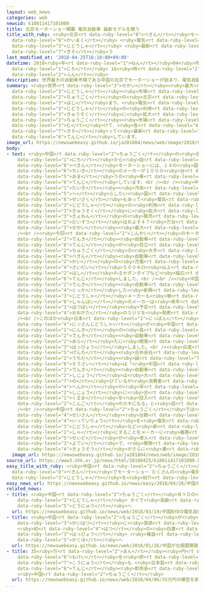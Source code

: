 ```yaml
---
layout: web_news
categories: web
newsid: k10011417101000
title: 北京モーターショー開幕 電気自動車 最新モデルを競う
title_with_ruby: <ruby>北京<rt data-ruby-level="8">ぺきん</rt></ruby>モーターショー<ruby>開幕<rt
  data-ruby-level="6">かいまく</rt></ruby> <ruby>電気<rt data-ruby-level="2">でんき</rt></ruby><ruby>自動車<rt
  data-ruby-level="3">じどうしゃ</rt></ruby> <ruby>最新<rt data-ruby-level="4">さいしん</rt></ruby>モデルを<ruby>競<rt
  data-ruby-level="7">きそ</rt></ruby>う
last_modified_at: '2018-04-25T16:10:00+09:00'
datetime: 2018<ruby>年<rt data-ruby-level="1">ねん</rt></ruby>04<ruby>月<rt data-ruby-level="1">がつ</rt></ruby>25<ruby>日<rt
  data-ruby-level="1">にち</rt></ruby> 16<ruby>時<rt data-ruby-level="2">じ</rt></ruby>10<ruby>分<rt
  data-ruby-level="2">ふん</rt></ruby>
description: 世界最大の自動車市場である中国の北京でモーターショーが始まり、電気自動車の利用が急速に拡大する中国市場に向けて、各メーカーが競って最新モデルを展示しています。
summary: <ruby>世界<rt data-ruby-level="3">せかい</rt></ruby><ruby>最大<rt data-ruby-level="4">さいだい</rt></ruby>の<ruby>自動車<rt
  data-ruby-level="3">じどうしゃ</rt></ruby><ruby>市場<rt data-ruby-level="2">しじょう</rt></ruby>である<ruby>中国<rt
  data-ruby-level="2">ちゅうごく</rt></ruby>の<ruby>北京<rt data-ruby-level="8">ぺきん</rt></ruby>でモーターショーが<ruby>始<rt
  data-ruby-level="3">はじ</rt></ruby>まり、<ruby>電気<rt data-ruby-level="2">でんき</rt></ruby><ruby>自動車<rt
  data-ruby-level="3">じどうしゃ</rt></ruby>の<ruby>利用<rt data-ruby-level="4">りよう</rt></ruby>が<ruby>急速<rt
  data-ruby-level="3">きゅうそく</rt></ruby>に<ruby>拡大<rt data-ruby-level="6">かくだい</rt></ruby>する<ruby>中国<rt
  data-ruby-level="2">ちゅうごく</rt></ruby><ruby>市場<rt data-ruby-level="2">しじょう</rt></ruby>に<ruby>向<rt
  data-ruby-level="3">む</rt></ruby>けて、<ruby>各<rt data-ruby-level="4">かく</rt></ruby>メーカーが<ruby>競<rt
  data-ruby-level="7">きそ</rt></ruby>って<ruby>最新<rt data-ruby-level="4">さいしん</rt></ruby>モデルを<ruby>展示<rt
  data-ruby-level="6">てんじ</rt></ruby>しています。
image_url: https://newswebeasy.github.io/ja201804/news/web/image/2018/04/25/K10011417101_1804251627_1804251632_01_02.jpg
body:
- text: <ruby>中国<rt data-ruby-level="2">ちゅうごく</rt></ruby>の<ruby>北京<rt data-ruby-level="8">ぺきん</rt></ruby>で２５<ruby>日<rt
    data-ruby-level="1">にち</rt></ruby>から<ruby>始<rt data-ruby-level="3">はじ</rt></ruby>まった<ruby>北京<rt
    data-ruby-level="8">ぺきん</rt></ruby>モーターショーには、１４の<ruby>国<rt data-ruby-level="2">くに</rt></ruby>と<ruby>地域<rt
    data-ruby-level="6">ちいき</rt></ruby>のメーカーが１０００<ruby>台<rt data-ruby-level="2">だい</rt></ruby><ruby>余<rt
    data-ruby-level="5">あま</rt></ruby>りの<ruby>車<rt data-ruby-level="1">くるま</rt></ruby>を<ruby>展示<rt
    data-ruby-level="6">てんじ</rt></ruby>しています。<br /><br /><ruby>中国<rt data-ruby-level="2">ちゅうごく</rt></ruby>では、<ruby>大気<rt
    data-ruby-level="1">たいき</rt></ruby><ruby>汚染<rt data-ruby-level="7">おせん</rt></ruby>を<ruby>減<rt
    data-ruby-level="5">へ</rt></ruby>らしたい<ruby>国<rt data-ruby-level="2">くに</rt></ruby>の<ruby>政策<rt
    data-ruby-level="6">せいさく</rt></ruby>もあって<ruby>電気<rt data-ruby-level="2">でんき</rt></ruby><ruby>自動車<rt
    data-ruby-level="3">じどうしゃ</rt></ruby>の<ruby>利用<rt data-ruby-level="4">りよう</rt></ruby>が<ruby>急速<rt
    data-ruby-level="3">きゅうそく</rt></ruby>に<ruby>拡大<rt data-ruby-level="6">かくだい</rt></ruby>し、<ruby>去年<rt
    data-ruby-level="3">きょねん</rt></ruby>の<ruby>販売<rt data-ruby-level="7">はんばい</rt></ruby><ruby>台数<rt
    data-ruby-level="2">だいすう</rt></ruby>はおよそ４７<ruby>万台<rt data-ruby-level="2">まんだい</rt></ruby>と<ruby>世界<rt
    data-ruby-level="3">せかい</rt></ruby><ruby>最大<rt data-ruby-level="4">さいだい</rt></ruby>になっています。<br
    /><br /><ruby>今回<rt data-ruby-level="2">こんかい</rt></ruby>のモーターショーでも<ruby>電気<rt
    data-ruby-level="2">でんき</rt></ruby><ruby>自動車<rt data-ruby-level="3">じどうしゃ</rt></ruby>の<ruby>展示<rt
    data-ruby-level="6">てんじ</rt></ruby>が<ruby>目立<rt data-ruby-level="1">めだ</rt></ruby>ち、<ruby>中国<rt
    data-ruby-level="2">ちゅうごく</rt></ruby>の<ruby>大手<rt data-ruby-level="1">おおて</rt></ruby>、<ruby>北京<rt
    data-ruby-level="8">ぺきん</rt></ruby><ruby>自動車<rt data-ruby-level="3">じどうしゃ</rt></ruby>グループは１<ruby>回<rt
    data-ruby-level="2">かい</rt></ruby>の<ruby>充電<rt data-ruby-level="7">じゅうでん</rt></ruby>で<ruby>最大<rt
    data-ruby-level="4">さいだい</rt></ruby>５００キロ<ruby>以上<rt data-ruby-level="4">いじょう</rt></ruby><ruby>走<rt
    data-ruby-level="2">はし</rt></ruby>れるセダンタイプなど<ruby>幅広<rt data-ruby-level="7">はばひろ</rt></ruby>いモデルを<ruby>展示<rt
    data-ruby-level="6">てんじ</rt></ruby>しました。<br /><br /><ruby>中国<rt data-ruby-level="2">ちゅうごく</rt></ruby>では<ruby>電気<rt
    data-ruby-level="2">でんき</rt></ruby><ruby>自動車<rt data-ruby-level="3">じどうしゃ</rt></ruby>に<ruby>特化<rt
    data-ruby-level="4">とっか</rt></ruby>した<ruby>新興<rt data-ruby-level="5">しんこう</rt></ruby>の<ruby>自動車<rt
    data-ruby-level="3">じどうしゃ</rt></ruby>メーカーも<ruby>増<rt data-ruby-level="5">ふ</rt></ruby>えていて、<ruby>上海<rt
    data-ruby-level="8">しゃんはい</rt></ruby>のメーカーは<ruby>来年<rt data-ruby-level="2">らいねん</rt></ruby><ruby>発売<rt
    data-ruby-level="3">はつばい</rt></ruby><ruby>予定<rt data-ruby-level="3">よてい</rt></ruby>の<ruby>大型<rt
    data-ruby-level="4">おおがた</rt></ruby>のＳＵＶを<ruby>発表<rt data-ruby-level="3">はっぴょう</rt></ruby>しました。<br
    /><br />このほか<ruby>日本<rt data-ruby-level="1">にっぽん</rt></ruby>からは、<ruby>日産自動車<rt
    data-ruby-level="4">にっさんじどうしゃ</rt></ruby>が<ruby>中国<rt data-ruby-level="2">ちゅうごく</rt></ruby>で<ruby>人気<rt
    data-ruby-level="1">にんき</rt></ruby>の<ruby>高<rt data-ruby-level="2">たか</rt></ruby>いセダンタイプの<ruby>電気<rt
    data-ruby-level="2">でんき</rt></ruby><ruby>自動車<rt data-ruby-level="3">じどうしゃ</rt></ruby>を<ruby>新<rt
    data-ruby-level="2">あら</rt></ruby>たに<ruby>開発<rt data-ruby-level="3">かいはつ</rt></ruby>し、<ruby>発表<rt
    data-ruby-level="3">はっぴょう</rt></ruby>しました。<br /><ruby>日産<rt data-ruby-level="4">にっさん</rt></ruby>の<ruby>現地<rt
    data-ruby-level="5">げんち</rt></ruby><ruby>合弁会社<rt data-ruby-level="5">ごうべんがいしゃ</rt></ruby>の<ruby>内田<rt
    data-ruby-level="2">うちだ</rt></ruby><ruby>誠<rt data-ruby-level="7">まこと</rt></ruby><ruby>総裁<rt
    data-ruby-level="6">そうさい</rt></ruby>は「<ruby>中国<rt data-ruby-level="2">ちゅうごく</rt></ruby>の<ruby>電気<rt
    data-ruby-level="2">でんき</rt></ruby><ruby>自動車<rt data-ruby-level="3">じどうしゃ</rt></ruby>の<ruby>市場<rt
    data-ruby-level="2">しじょう</rt></ruby>は<ruby>大<rt data-ruby-level="1">おお</rt></ruby>きく<ruby>伸<rt
    data-ruby-level="7">の</rt></ruby>びているが<ruby>消費者<rt data-ruby-level="4">しょうひしゃ</rt></ruby>のニーズの<ruby>変化<rt
    data-ruby-level="4">へんか</rt></ruby>が<ruby>早<rt data-ruby-level="1">はや</rt></ruby>い。いかに<ruby>市場<rt
    data-ruby-level="2">しじょう</rt></ruby>に<ruby>合<rt data-ruby-level="2">あ</rt></ruby>わせた<ruby>車<rt
    data-ruby-level="1">くるま</rt></ruby>を<ruby>投入<rt data-ruby-level="3">とうにゅう</rt></ruby>できるかが<ruby>今後<rt
    data-ruby-level="2">こんご</rt></ruby>のカギになる」と<ruby>話<rt data-ruby-level="2">はな</rt></ruby>していました。<br
    /><br /><ruby>中国<rt data-ruby-level="2">ちゅうごく</rt></ruby>では<ruby>来年<rt data-ruby-level="2">らいねん</rt></ruby>から、<ruby>生産<rt
    data-ruby-level="4">せいさん</rt></ruby><ruby>台数<rt data-ruby-level="2">だいすう</rt></ruby>の<ruby>一定量<rt
    data-ruby-level="4">いっていりょう</rt></ruby>を<ruby>電気<rt data-ruby-level="2">でんき</rt></ruby><ruby>自動車<rt
    data-ruby-level="3">じどうしゃ</rt></ruby>など<ruby>新<rt data-ruby-level="2">しん</rt></ruby>エネルギー<ruby>車<rt
    data-ruby-level="1">しゃ</rt></ruby>にすることをメーカーに<ruby>義務<rt data-ruby-level="5">ぎむ</rt></ruby>づける<ruby>制度<rt
    data-ruby-level="5">せいど</rt></ruby>が<ruby>導入<rt data-ruby-level="5">どうにゅう</rt></ruby>される<ruby>予定<rt
    data-ruby-level="3">よてい</rt></ruby>で、<ruby>開発<rt data-ruby-level="3">かいはつ</rt></ruby><ruby>競争<rt
    data-ruby-level="4">きょうそう</rt></ruby>がさらに<ruby>激<rt data-ruby-level="6">はげ</rt></ruby>しくなりそうです。
  image_url: https://newswebeasy.github.io/ja201804/news/web/image/2018/04/25/K10011417101_1804251627_1804251632_01_03.jpg
source_url: https://www3.nhk.or.jp/news/html/20180425/k10011417101000.html
easy_title_with_ruby: <ruby>中国<rt data-ruby-level="2">ちゅうごく</rt></ruby>の<ruby>北京<rt
  data-ruby-level="8">ぺきん</rt></ruby>でモーターショー たくさんの<ruby>電気<rt data-ruby-level="2">でんき</rt></ruby><ruby>自動車<rt
  data-ruby-level="3">じどうしゃ</rt></ruby>を<ruby>紹介<rt data-ruby-level="7">しょうかい</rt></ruby>
easy_news_url: https://newswebeasy.github.io/news/easy/2018/04/26/中国の北京でモーターショー-たくさんの電気自動車を紹介
related_news:
- title: <ruby>中国<rt data-ruby-level="2">ちゅうごく</rt></ruby>ＢＹＤの<ruby>電気<rt data-ruby-level="2">でんき</rt></ruby><ruby>自動車<rt
    data-ruby-level="3">じどうしゃ</rt></ruby> タイで<ruby>高級<rt data-ruby-level="3">こうきゅう</rt></ruby>タクシーとして<ruby>導入<rt
    data-ruby-level="5">どうにゅう</rt></ruby>へ
  url: https://newswebeasy.github.io/news/web/2018/03/19/中国BYDの電気自動車-タイで高級タクシーとして導入へ
- title: <ruby>中国<rt data-ruby-level="2">ちゅうごく</rt></ruby>が<ruby>北極圏<rt data-ruby-level="7">ほっきょくけん</rt></ruby><ruby>開発<rt
    data-ruby-level="3">かいはつ</rt></ruby>に<ruby>意欲<rt data-ruby-level="6">いよく</rt></ruby>
    <ruby>初<rt data-ruby-level="4">はつ</rt></ruby>の<ruby>白書<rt data-ruby-level="2">はくしょ</rt></ruby>を<ruby>発表<rt
    data-ruby-level="3">はっぴょう</rt></ruby> <ruby>権益<rt data-ruby-level="6">けんえき</rt></ruby><ruby>確保<rt
    data-ruby-level="5">かくほ</rt></ruby>へ
  url: https://newswebeasy.github.io/news/web/2018/01/26/中国が北極圏開発に意欲-初の白書を発表-権益確保へ
- title: 35<ruby>万<rt data-ruby-level="2">まん</rt></ruby><ruby>円<rt data-ruby-level="1">えん</rt></ruby>の<ruby>模型<rt
    data-ruby-level="6">もけい</rt></ruby>を<ruby>即<rt data-ruby-level="7">そく</rt></ruby><ruby>購入<rt
    data-ruby-level="7">こうにゅう</rt></ruby>も <ruby>日本製<rt data-ruby-level="5">にほんせい</rt></ruby>フィギュアなど<ruby>展示<rt
    data-ruby-level="6">てんじ</rt></ruby><ruby>即売会<rt data-ruby-level="7">そくばいかい</rt></ruby>
    <ruby>中国<rt data-ruby-level="2">ちゅうごく</rt></ruby>
  url: https://newswebeasy.github.io/news/web/2018/04/06/35万円の模型を即購入も-日本製フィギュアなど展示即売会-中国
...
```

